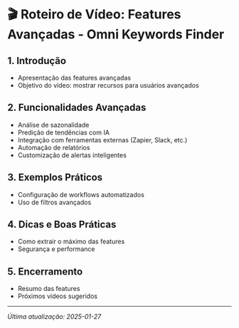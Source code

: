 # 🎬 **Roteiro de Vídeo: Features Avançadas - Omni Keywords Finder**

## 1. Introdução
- Apresentação das features avançadas
- Objetivo do vídeo: mostrar recursos para usuários avançados

## 2. Funcionalidades Avançadas
- Análise de sazonalidade
- Predição de tendências com IA
- Integração com ferramentas externas (Zapier, Slack, etc.)
- Automação de relatórios
- Customização de alertas inteligentes

## 3. Exemplos Práticos
- Configuração de workflows automatizados
- Uso de filtros avançados

## 4. Dicas e Boas Práticas
- Como extrair o máximo das features
- Segurança e performance

## 5. Encerramento
- Resumo das features
- Próximos vídeos sugeridos

---

*Última atualização: 2025-01-27* 